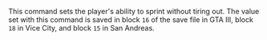 This command sets the player's ability to sprint without tiring out. The value set with this command is saved in block `16` of the save file in GTA III, block `18` in Vice City, and block `15` in San Andreas.
